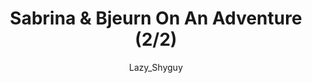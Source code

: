 ---
media: "images/rounds/round_2/sabrina_and_bjeurn_2.png"
media_type: image
type: art
title: Sabrina & Bjeurn On An Adventure (2/2)
author: [Lazy_Shyguy]
desc: Sabrina and Bjeurn Suez discover a decades-old body and their last refuge.
---